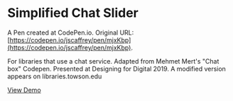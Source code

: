 # Simplified Chat Slider
 A Pen created at CodePen.io. Original URL: [https://codepen.io/jscaffrey/pen/mjxKbp](https://codepen.io/jscaffrey/pen/mjxKbp).
 
 For libraries that use a chat service. Adapted from Mehmet Mert's "Chat box" Codepen. Presented at Designing for Digital 2019. A modified version appears on libraries.towson.edu

[View Demo](http://projects.juliacaffrey.com/simplified-chat-slider)
